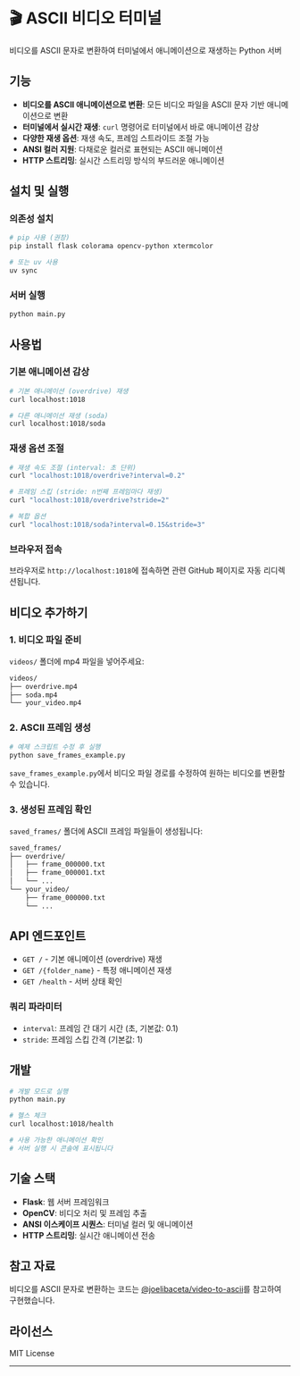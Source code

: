 # 🎬 ASCII 비디오 터미널

비디오를 ASCII 문자로 변환하여 터미널에서 애니메이션으로 재생하는 Python 서버

## 기능

- **비디오를 ASCII 애니메이션으로 변환**: 모든 비디오 파일을 ASCII 문자 기반 애니메이션으로 변환
- **터미널에서 실시간 재생**: `curl` 명령어로 터미널에서 바로 애니메이션 감상
- **다양한 재생 옵션**: 재생 속도, 프레임 스트라이드 조절 가능
- **ANSI 컬러 지원**: 다채로운 컬러로 표현되는 ASCII 애니메이션
- **HTTP 스트리밍**: 실시간 스트리밍 방식의 부드러운 애니메이션

## 설치 및 실행

### 의존성 설치

```bash
# pip 사용 (권장)
pip install flask colorama opencv-python xtermcolor

# 또는 uv 사용
uv sync
```

### 서버 실행

```bash
python main.py
```

## 사용법

### 기본 애니메이션 감상

```bash
# 기본 애니메이션 (overdrive) 재생
curl localhost:1018

# 다른 애니메이션 재생 (soda)
curl localhost:1018/soda
```

### 재생 옵션 조절

```bash
# 재생 속도 조절 (interval: 초 단위)
curl "localhost:1018/overdrive?interval=0.2"

# 프레임 스킵 (stride: n번째 프레임마다 재생)
curl "localhost:1018/overdrive?stride=2"

# 복합 옵션
curl "localhost:1018/soda?interval=0.15&stride=3"
```

### 브라우저 접속

브라우저로 `http://localhost:1018`에 접속하면 관련 GitHub 페이지로 자동 리디렉션됩니다.

## 비디오 추가하기

### 1. 비디오 파일 준비

`videos/` 폴더에 mp4 파일을 넣어주세요:

```bash
videos/
├── overdrive.mp4
├── soda.mp4
└── your_video.mp4
```

### 2. ASCII 프레임 생성

```bash
# 예제 스크립트 수정 후 실행
python save_frames_example.py
```

`save_frames_example.py`에서 비디오 파일 경로를 수정하여 원하는 비디오를 변환할 수 있습니다.

### 3. 생성된 프레임 확인

`saved_frames/` 폴더에 ASCII 프레임 파일들이 생성됩니다:

```bash
saved_frames/
├── overdrive/
│   ├── frame_000000.txt
│   ├── frame_000001.txt
│   └── ...
└── your_video/
    ├── frame_000000.txt
    └── ...
```

## API 엔드포인트

- `GET /` - 기본 애니메이션 (overdrive) 재생
- `GET /{folder_name}` - 특정 애니메이션 재생
- `GET /health` - 서버 상태 확인

### 쿼리 파라미터

- `interval`: 프레임 간 대기 시간 (초, 기본값: 0.1)
- `stride`: 프레임 스킵 간격 (기본값: 1)

## 개발

```bash
# 개발 모드로 실행
python main.py

# 헬스 체크
curl localhost:1018/health

# 사용 가능한 애니메이션 확인
# 서버 실행 시 콘솔에 표시됩니다
```

## 기술 스택

- **Flask**: 웹 서버 프레임워크
- **OpenCV**: 비디오 처리 및 프레임 추출
- **ANSI 이스케이프 시퀀스**: 터미널 컬러 및 애니메이션
- **HTTP 스트리밍**: 실시간 애니메이션 전송

## 참고 자료

비디오를 ASCII 문자로 변환하는 코드는 [@joelibaceta/video-to-ascii](https://github.com/joelibaceta/video-to-ascii)를 참고하여 구현했습니다.

## 라이선스

MIT License

---


